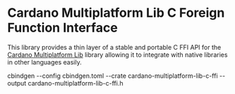 # Cardano Multiplatform Lib C Foreign Function Interface

This library provides a thin layer of a stable and portable C FFI API for the [Cardano Multiplatform Lib](https://github.com/dcSpark/cardano-multiplatform-lib) library allowing it to integrate with native libraries in other languages easily.

cbindgen --config cbindgen.toml --crate cardano-multiplatform-lib-c-ffi --output cardano-multiplatform-lib-c-ffi.h

